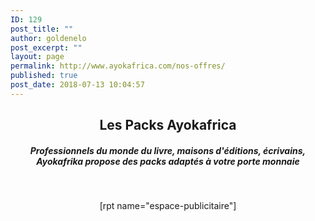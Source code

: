 ```yaml
---
ID: 129
post_title: ""
author: goldenelo
post_excerpt: ""
layout: page
permalink: http://www.ayokafrica.com/nos-offres/
published: true
post_date: 2018-07-13 10:04:57
---
```

<h2 style="text-align: center;">Les Packs Ayokafrica</h2>
<h5 style="text-align: center;"><em>Professionnels du monde du livre, maisons d'éditions, écrivains, Ayokafrika propose des packs adaptés à votre porte monnaie</em></h5>
&nbsp;
<p style="text-align: center;">[rpt name="espace-publicitaire"]</p>